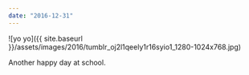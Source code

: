 ```yaml
---
date: "2016-12-31"
---
```


![yo yo]({{ site.baseurl }}/assets/images/2016/tumblr_oj2l1qeely1r16syio1_1280-1024x768.jpg)

Another happy day at school.
